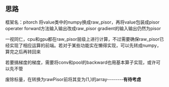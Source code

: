## 思路
框架名：pitorch
将value类中的numpy换成raw_pisor，再将value包装成pisor
operater forward方法输入输出改成raw_pisor   gradient的输入输出仍然为pisor

一视同仁，cpu和gpu都在raw_pisor层级上进行计算，不过需要确保raw_pisor已经实现了相应运算的前端。若对于某些功能实在懒得实现，可以先转成numpy，算完之后再转回来

若要搞梯度的梯度，需要将conv和pool的backward也用基本算子实现，或许可以先不管

废除标量，在转换为rawPisor前将其变为(1,)的array--------**有待考虑**